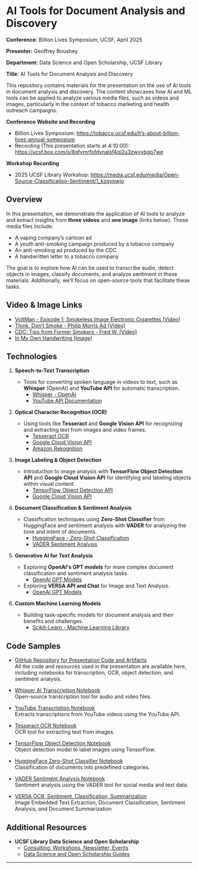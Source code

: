 # AI Tools for Document Analysis and Discovery

**Conference**: Billion Lives Symposium, UCSF, April 2025

**Presenter:** Geoffrey Boushey  

**Department:** Data Science and Open Scholarship, UCSF Library

**Title**: AI Tools for Document Analysis and Discovery

This repository contains materials for the presentation on the use of AI tools in document analysis and discovery. The content showcases how AI and ML tools can be applied to analyze various media files, such as videos and images, particularly in the context of tobacco marketing and health outreach campaigns.

**Conference Website and Recording**

- Billion Lives Symposium: https://tobacco.ucsf.edu/it’s-about-billion-lives-annual-symposium
- Recording (This presentation starts at 4:10:00): https://ucsf.box.com/s/8qfymrfofdvnalsf4qj2u3zwyvbgp7we

**Workshop Recording**

- 2025 UCSF Library Workshop: https://media.ucsf.edu/media/Open-Source-Classification-Sentiment/1_kzqypwjo

## Overview

In this presentation, we demonstrate the application of AI tools to analyze and extract insights from **three videos** and **one image** (links below). These media files include:

- A vaping company’s cartoon ad
- A youth anti-smoking campaign produced by a tobacco company
- An anti-smoking ad produced by the CDC
- A handwritten letter to a tobacco company

The goal is to explore how AI can be used to transcribe audio, detect objects in images, classify documents, and analyze sentiment in these materials. Additionally, we’ll focus on open-source tools that facilitate these tasks.

## Video & Image Links

- [VoltMan - Episode 1; Smokeless Image Electronic Cigarettes (Video)](https://archive.org/details/tobacco_yqwg0225)
- [Think. Don’t Smoke - Philip Morris Ad (Video)](https://archive.org/details/tobacco_wbr62a00)
- [CDC: Tips from Former Smokers - Fred W. (Video)](https://www.youtube.com/watch?v=CuPk1cLrq_s)
- [In My Own Handwriting (Image)](https://www.industrydocuments.ucsf.edu/tobacco/docs/#id=ytxk0091)

## Technologies

1. **Speech-to-Text Transcription**
   - Tools for converting spoken language in videos to text, such as **Whisper** (OpenAI) and **YouTube API** for automatic transcription.
     - [Whisper - OpenAI](https://openai.com/research/whisper)
     - [YouTube API Documentation](https://developers.google.com/youtube/v3)

2. **Optical Character Recognition (OCR)**
   - Using tools like **Tesseract** and **Google Vision API** for recognizing and extracting text from images and video frames.
     - [Tesseract OCR](https://github.com/tesseract-ocr/tesseract)
     - [Google Cloud Vision API](https://cloud.google.com/vision)
     - [Amazon Rekognition](https://aws.amazon.com/rekognition/)

3. **Image Labeling & Object Detection**
   - Introduction to image analysis with **TensorFlow Object Detection API** and **Google Cloud Vision API** for identifying and labeling objects within visual content.
     - [TensorFlow Object Detection API](https://tensorflow.org/lite/models/object_detection/overview)
     - [Google Cloud Vision API](https://cloud.google.com/vision)

4. **Document Classification & Sentiment Analysis**
   - Classification techniques using **Zero-Shot Classifier** from HuggingFace and sentiment analysis with **VADER** for analyzing the tone and intent of documents.
     - [HuggingFace - Zero-Shot Classification](https://huggingface.co/transformers/main_classes/pipelines.html#zero-shot-classification)
     - [VADER Sentiment Analysis](https://github.com/cjhutto/vaderSentiment)

5. **Generative AI for Text Analysis**
   - Exploring **OpenAI's GPT models** for more complex document classification and sentiment analysis tasks.
     - [OpenAI GPT Models](https://openai.com/gpt-3)
   - Exploring **VERSA API and Chat** for Image and Text Analysis.
     - [OpenAI GPT Models](https://ai.ucsf.edu/platforms-tools-and-resources/ucsf-versa)

6. **Custom Machine Learning Models**
   - Building task-specific models for document analysis and their benefits and challenges.
     - [Scikit-Learn - Machine Learning Library](https://scikit-learn.org/stable/)

## Code Samples

- [GitHub Repository for Presentation Code and Artifacts](https://github.com/geoffswc/Libguide-AI-Tools-Archival-Research)  
  All the code and resources used in the presentation are available here, including notebooks for transcription, OCR, object detection, and sentiment analysis.

- [Whisper AI Transcription Notebook](https://github.com/geoffswc/Libguide-AI-Tools-Archival-Research/blob/main/Whisper_AI_Transcript.ipynb)  
  Open-source transcription tool for audio and video files.

- [YouTube Transcription Notebook](https://github.com/geoffswc/Libguide-AI-Tools-Archival-Research/blob/main/Youtube_Transcript.ipynb)  
  Extracts transcriptions from YouTube videos using the YouTube API.

- [Tesseract OCR Notebook](https://github.com/geoffswc/Libguide-AI-Tools-Archival-Research/blob/main/Python_Tesseract_OCR.ipynb)  
  OCR tool for extracting text from images.

- [TensorFlow Object Detection Notebook](https://github.com/geoffswc/Libguide-AI-Tools-Archival-Research/blob/main/TensorFlow_Labels.ipynb)  
  Object detection model to label images using TensorFlow.

- [HuggingFace Zero-Shot Classifier Notebook](https://github.com/geoffswc/Libguide-AI-Tools-Archival-Research/blob/main/HuggingFace_ZeroShot_Classifier.ipynb)  
  Classification of documents into predefined categories.

- [VADER Sentiment Analysis Notebook](https://github.com/geoffswc/Libguide-AI-Tools-Archival-Research/blob/main/Vader_Sentiment.ipynb)  
  Sentiment analysis using the VADER tool for social media and text data.

- [VERSA OCR, Sentiment, Classification, Summarization](https://github.com/geoffswc/Libguide-AI-Tools-Archival-Research/blob/main/versa-text-image.ipynb)    
  Image Embedded Text Extraction, Document Classification, Sentiment Analysis, and Document Summarization

## Additional Resources

- **UCSF Library Data Science and Open Scholarship**  
  - [Consulting, Workshops, Newsletter, Events](https://library.ucsf.edu/data-science)
  - [Data Science and Open Scholarship Guides](https://guides.ucsf.edu/data-science)

---

